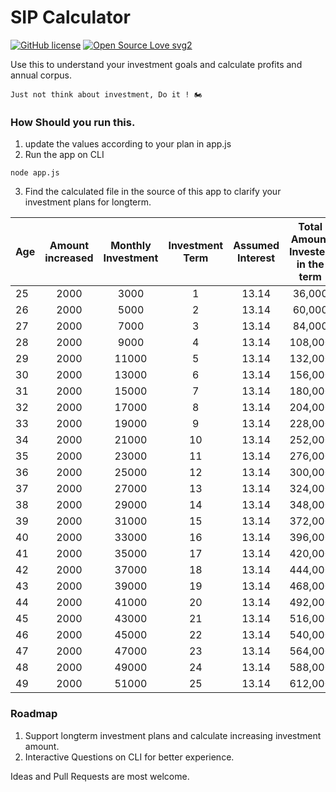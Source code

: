 # SIP Calculator

[![GitHub license](https://img.shields.io/github/license/Naereen/StrapDown.js.svg)](https://github.com/Naereen/StrapDown.js/blob/master/LICENSE)
[![Open Source Love svg2](https://badges.frapsoft.com/os/v2/open-source.svg?v=103)](https://github.com/ellerbrock/open-source-badges/)


Use this to understand your investment goals and calculate profits and annual corpus.

`Just not think about investment, Do it ! 🏍️`

### How Should you run this.

1. update the values according to your plan in app.js
2. Run the app on CLI
```
node app.js
```
3. Find the calculated file in the source of this app to clarify your investment plans for longterm.

| Age | Amount increased | Monthly Investment | Investment Term | Assumed Interest |  Total Amount Invested in the term  | + Gains  | + Previous year's Accumulation  | Total Accumulation  |
| ------------ |:-------------:|:-------------:|:-------------:|:-------------:|:-------------:|:-------------:|:-------------:|---------:|
 | 25 | 2000 | 3000 | 1 | 13.14 | 36,000 | 4,730 | 0 | 40,730 |
 | 26 | 2000 | 5000 | 2 | 13.14 | 60,000 | 7,884 | 40,730 | 108,614 |
 | 27 | 2000 | 7000 | 3 | 13.14 | 84,000 | 11,037 | 108,614 | 203,651 |
 | 28 | 2000 | 9000 | 4 | 13.14 | 108,000 | 14,191 | 203,651 | 325,842 |
 | 29 | 2000 | 11000 | 5 | 13.14 | 132,000 | 17,344 | 325,842 | 475,186 |
 | 30 | 2000 | 13000 | 6 | 13.14 | 156,000 | 20,498 | 475,186 | 651,684 |
 | 31 | 2000 | 15000 | 7 | 13.14 | 180,000 | 23,652 | 651,684 | 855,336 |
 | 32 | 2000 | 17000 | 8 | 13.14 | 204,000 | 26,805 | 855,336 | 1,086,141 |
 | 33 | 2000 | 19000 | 9 | 13.14 | 228,000 | 29,959 | 1,086,141 | 1,344,100 |
 | 34 | 2000 | 21000 | 10 | 13.14 | 252,000 | 33,112 | 1,344,100 | 1,629,212 |
 | 35 | 2000 | 23000 | 11 | 13.14 | 276,000 | 36,266 | 1,629,212 | 1,941,478 |
 | 36 | 2000 | 25000 | 12 | 13.14 | 300,000 | 39,420 | 1,941,478 | 2,280,898 |
 | 37 | 2000 | 27000 | 13 | 13.14 | 324,000 | 42,573 | 2,280,898 | 2,647,471 |
 | 38 | 2000 | 29000 | 14 | 13.14 | 348,000 | 45,727 | 2,647,471 | 3,041,198 |
 | 39 | 2000 | 31000 | 15 | 13.14 | 372,000 | 48,880 | 3,041,198 | 3,462,078 |
 | 40 | 2000 | 33000 | 16 | 13.14 | 396,000 | 52,034 | 3,462,078 | 3,910,112 |
 | 41 | 2000 | 35000 | 17 | 13.14 | 420,000 | 55,188 | 3,910,112 | 4,385,300 |
 | 42 | 2000 | 37000 | 18 | 13.14 | 444,000 | 58,341 | 4,385,300 | 4,887,641 |
 | 43 | 2000 | 39000 | 19 | 13.14 | 468,000 | 61,495 | 4,887,641 | 5,417,136 |
 | 44 | 2000 | 41000 | 20 | 13.14 | 492,000 | 64,648 | 5,417,136 | 5,973,784 |
 | 45 | 2000 | 43000 | 21 | 13.14 | 516,000 | 67,802 | 5,973,784 | 6,557,586 |
 | 46 | 2000 | 45000 | 22 | 13.14 | 540,000 | 70,956 | 6,557,586 | 7,168,542 |
 | 47 | 2000 | 47000 | 23 | 13.14 | 564,000 | 74,109 | 7,168,542 | 7,806,651 |
 | 48 | 2000 | 49000 | 24 | 13.14 | 588,000 | 77,263 | 7,806,651 | 8,471,914 |
 | 49 | 2000 | 51000 | 25 | 13.14 | 612,000 | 80,416 | 8,471,914 | 9,164,330 |

### Roadmap

1. Support longterm investment plans and calculate increasing investment amount.
2. Interactive Questions on CLI for better experience.


Ideas and Pull Requests are most welcome.
